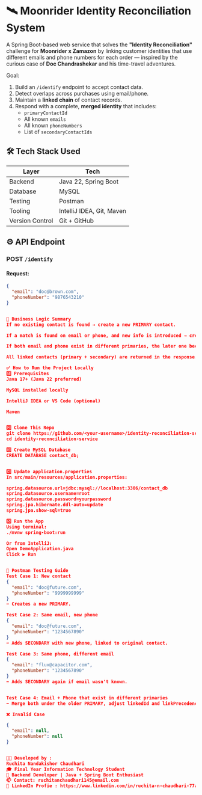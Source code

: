 # 🛰️ Moonrider Identity Reconciliation System
A Spring Boot-based web service that solves the **"Identity Reconciliation"** challenge for **Moonrider x Zamazon** by linking customer identities that use different emails and phone numbers for each order — inspired by the curious case of **Doc Chandrashekar** and his time-travel adventures.

Goal:
1. Build an `/identify` endpoint to accept contact data.
2. Detect overlaps across purchases using email/phone.
3. Maintain a **linked chain** of contact records.
4. Respond with a complete, **merged identity** that includes:
    - `primaryContactId`
    - All known `emails`
    - All known `phoneNumbers`
    - List of `secondaryContactIds`

## 🛠️ Tech Stack Used

| Layer     | Tech                        |
|-----------|-----------------------------|
| Backend   | Java 22, Spring Boot        |
| Database  | MySQL                       |
| Testing   | Postman                     |
| Tooling   | IntelliJ IDEA, Git, Maven   |
| Version Control | Git + GitHub          |


## ⚙️ API Endpoint

### POST `/identify`

#### Request:
```json
{
  "email": "doc@brown.com",
  "phoneNumber": "9876543210"
}


📌 Business Logic Summary
If no existing contact is found → create a new PRIMARY contact.

If a match is found on email or phone, and new info is introduced → create a SECONDARY contact linked to the oldest PRIMARY.

If both email and phone exist in different primaries, the later one becomes a SECONDARY and links to the older one — consolidation happens.

All linked contacts (primary + secondary) are returned in the response.

✅ How to Run the Project Locally
1️⃣ Prerequisites
Java 17+ (Java 22 preferred)

MySQL installed locally

IntelliJ IDEA or VS Code (optional)

Maven


2️⃣ Clone This Repo
git clone https://github.com/<your-username>/identity-reconciliation-service.git
cd identity-reconciliation-service

3️⃣ Create MySQL Database
CREATE DATABASE contact_db;


4️⃣ Update application.properties
In src/main/resources/application.properties:

spring.datasource.url=jdbc:mysql://localhost:3306/contact_db
spring.datasource.username=root
spring.datasource.password=yourpassword
spring.jpa.hibernate.ddl-auto=update
spring.jpa.show-sql=true

5️⃣ Run the App
Using terminal:
./mvnw spring-boot:run

Or from IntelliJ:
Open DemoApplication.java
Click ▶️ Run


🧪 Postman Testing Guide
Test Case 1: New contact
{
  "email": "doc@future.com",
  "phoneNumber": "9999999999"
}
➡️ Creates a new PRIMARY.

Test Case 2: Same email, new phone
{
  "email": "doc@future.com",
  "phoneNumber": "1234567890"
}
➡️ Adds SECONDARY with new phone, linked to original contact.

Test Case 3: Same phone, different email
{
  "email": "flux@capacitor.com",
  "phoneNumber": "1234567890"
}
➡️ Adds SECONDARY again if email wasn't known.


Test Case 4: Email + Phone that exist in different primaries
➡️ Merge both under the older PRIMARY, adjust linkedId and linkPrecedence.

❌ Invalid Case

{
  "email": null,
  "phoneNumber": null
}


👩‍💻 Developed by :
Ruchita Nandakishor Chaudhari
🎓 Final Year Information Technology Student
🚀 Backend Developer | Java + Spring Boot Enthusiast
📫 Contact: ruchitanchaudhari145@email.com
🔗 LinkedIn Profie : https://www.linkedin.com/in/ruchita-n-chaudhari-77a931253/